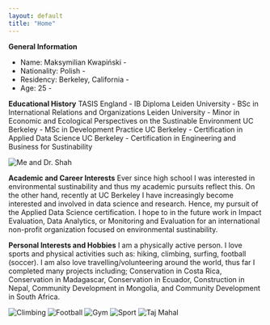 ```yaml
---
layout: default
title: "Home"
---
```


**General Information**
- Name: Maksymilian Kwapiński -
- Nationality: Polish -
- Residency: Berkeley, California -
- Age: 25 -

**Educational History**
TASIS England - IB Diploma
Leiden University - BSc in International Relations and Organizations
Leiden University - Minor in Economic and Ecological Perspectives on the Sustinable Environment
UC Berkeley - MSc in Development Practice
UC Berkeley - Certification in Applied Data Science
UC Berkeley - Certification in Engineering and Business for Sustinability

![Me and Dr. Shah](/Images/MDP.jpeg)

**Academic and Career Interests**
Ever since high school I was interested in environmental sustinability and thus my academic pursuits reflect this. On the other hand, recently at UC Berkeley I have increasingly become interested and involved in data science and research. Hence, my pursuit of the Applied Data Science certification. I hope to in the future work in Impact Evaluation, Data Analytics, or Monitoring and Evaluation for an international non-profit organization focused on environmental sustinability.

**Personal Interests and Hobbies**
I am a physically active person. I love sports and physical activities such as: hiking, climbing, surfing, football (soccer). I am also love travelling/volunteering around the world, thus far I completed many projects including; Conservation in Costa Rica, Conservation in Madagascar, Conservation in Ecuador, Construction in Nepal, Community Development in Mongolia, and Community Development in South Africa.

![Climbing](/Images/Climbing.JPG)
![Football](/Images/Football.jpg)
![Gym](/Images/Gym.JPG)
![Sport](/Images/Sport.jpeg)
![Taj Mahal](/Images/India.jpeg)
